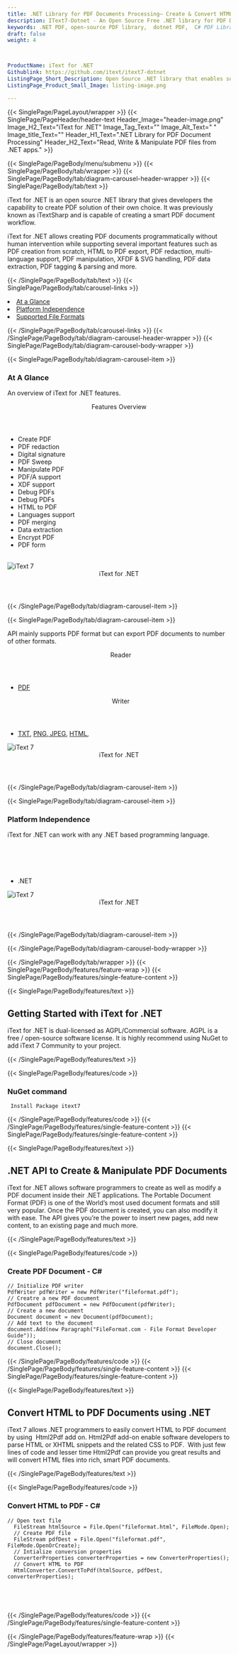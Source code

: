 ```yaml
---
title: .NET Library for PDF Documents Processing– Create & Convert HTML to PDF
description: IText7-Dotnet - An Open Source Free .NET library for PDF Documents processing. Programmers can create, Manipulate & Convert HTML to PDF using C# API.
keywords: .NET PDF, open-source PDF library,  dotnet PDF,  C# PDF Library, Open Source PDF Library, Convert HTML to PDF, .NET PDF programming, .NET PDF APIs, .NET PDF library, create  PDF Documents, manipulate pdf files, HTML to PDF export, PDF manipulation, PDF tagging, parsing PDFs 
draft: false
weight: 4



ProductName: iText for .NET
Githublink: https://github.com/itext/itext7-dotnet
ListingPage_Short_Description: Open Source .NET library that enables software developers to create, edit & convert PDF documents from their own .NET applications.
ListingPage_Product_Small_Image: listing-image.png 

---
```


{{< SinglePage/PageLayout/wrapper >}}
{{< SinglePage/PageHeader/header-text
Header_Image="header-image.png"
Image_H2_Text="iText for .NET"
Image_Tag_Text=""
Image_Alt_Text=" "
Image_title_Text=""
Header_H1_Text=".NET Library for PDF Document Processing"
Header_H2_Text="Read, Write & Manipulate PDF files from .NET apps." >}}

{{< SinglePage/PageBody/menu/submenu >}}
{{< SinglePage/PageBody/tab/wrapper >}}
{{< SinglePage/PageBody/tab/diagram-carousel-header-wrapper >}}
{{< SinglePage/PageBody/tab/text >}}



<p>iText for .NET is an open source .NET library that gives developers the capability to create PDF solution of their own choice. It was previously known as iTextSharp and is capable of creating a smart PDF document workflow. </p>
<p>iText for .NET allows creating PDF documents programmatically without human intervention while supporting several important features such as PDF creation from scratch, HTML to PDF export, PDF redaction, multi-language support, PDF manipulation, XFDF & SVG handling, PDF data extraction, PDF tagging & parsing and more.</p>

{{< /SinglePage/PageBody/tab/text >}}
{{< SinglePage/PageBody/tab/carousel-links >}}

<li data-target="#diagramcarousel" data-slide-to="0"><a href="#">At a Glance</a></li>
<li data-target="#diagramcarousel" data-slide-to="2"><a href="#">Platform Independence</a></li>
<li data-target="#diagramcarousel" data-slide-to="1"><a class="activetab" href="#">Supported File Formats</a></li>


{{< /SinglePage/PageBody/tab/carousel-links >}}
{{< /SinglePage/PageBody/tab/diagram-carousel-header-wrapper >}}
{{< SinglePage/PageBody/tab/diagram-carousel-body-wrapper >}}

{{< SinglePage/PageBody/tab/diagram-carousel-item >}}
<h3>At A Glance</h3>
<p>An overview of iText for .NET features.</p>
<div class="diagram1 d1-poi">
<div class="d1-row">
<div class="d1-col d1-left"><header>Features Overview</header>
<ul>
<li>Create PDF</li>
<li>PDF redaction</li>
<li>Digital signature</li>
<li>PDF Sweep</li>
<li>Manipulate PDF</li>
<li>PDF/A support</li>
<li>XDF support</li>
<li>Debug PDFs</li>
<li>Debug PDFs</li>
<li>HTML to PDF</li>
<li>Languages support</li>
<li>PDF merging</li>
<li>Data extraction</li>
<li>Encrypt PDF</li>
<li>PDF form</li>
</ul>
</div>
<!--/left-->
<div class="d1-col d1-right"> </div>
</div>
<div class="d1-logo"><img class="bg-lite" src='listing-image.png' alt="iText 7"><header>iText for .NET</header><footer><small></small></footer></div>
<!--/logo--></div>
<!--/diagram1-->
{{< /SinglePage/PageBody/tab/diagram-carousel-item >}}

{{< SinglePage/PageBody/tab/diagram-carousel-item >}}
<p>API mainly supports PDF format but can export PDF documents to number of other formats.</p>
<div class="diagram1 d2  d1-poi">
<div class="d1-row">
<div class="d1-col d1-left"><header><i class="fa fa-arrows-v "> </i> Reader</header>
<ul>
<li><a href="https://docs.fileformat.com/pdf/">PDF</a></li>
</ul>
</div>
<!--/left-->
<div class="d1-col d1-right"><header><i class="fa  fa-long-arrow-down"> </i> Writer</header>
<ul>
<li><a href="https://docs.fileformat.com/word-processing/txt/">TXT</a>, <a href="https://docs.fileformat.com/image/png/">PNG</a>,<a href="https://docs.fileformat.com/image/jpeg/"> JPEG</a>, <a href="https://docs.fileformat.com/web/html/">HTML</a>, </li>
</ul>
</div>
<!--/right--></div>
<!--/row-->
<div class="d1-logo"><img class="bg-lite" src='listing-image.png' alt="iText 7"><header>iText for .NET</header><footer><small></small></footer></div>
<!--/logo--></div>
<!--/diagram2-->
{{< /SinglePage/PageBody/tab/diagram-carousel-item >}}

{{< SinglePage/PageBody/tab/diagram-carousel-item >}}
<h3>Platform Independence</h3>
<p>iText for .NET can work with any .NET based programming language.</p>
<div class="diagram1 d1-poi">
<div class="d1-row">
<div class="d1-col d1-right"><header><i class="fa fa-cubes"> </i></header>
<ul>
<li>.NET </li>
</ul>
</div>
<!--/left--> <!--/right--></div>
<!--/row-->
<div class="d1-logo"><img class="bg-lite" src='listing-image.png' alt="iText 7"><header>iText for .NET</header><footer><small></small></footer></div>
<!--/logo--></div>
<!--/diagram2 -->
{{< /SinglePage/PageBody/tab/diagram-carousel-item >}}

{{< /SinglePage/PageBody/tab/diagram-carousel-body-wrapper >}}

{{< /SinglePage/PageBody/tab/wrapper >}}
{{< SinglePage/PageBody/features/feature-wrap >}}
{{< SinglePage/PageBody/features/single-feature-content >}}

{{< SinglePage/PageBody/features/text >}}
<h2 class="h2title">Getting Started with iText for .NET</h2>
<p>iText for .NET is dual-licensed as AGPL/Commercial software. AGPL is a free / open-source software license. It is highly recommend using NuGet to add iText 7 Community to your project.</p>
{{< /SinglePage/PageBody/features/text >}}

{{< SinglePage/PageBody/features/code >}}
<h3>NuGet command</h3>
<pre><code class="html"> Install Package itext7</code></pre>

{{< /SinglePage/PageBody/features/code >}}
{{< /SinglePage/PageBody/features/single-feature-content >}}
{{< SinglePage/PageBody/features/single-feature-content >}}

{{< SinglePage/PageBody/features/text >}}
<h2 class="h2title">.NET API to Create & Manipulate PDF Documents</h2>
<p>iText for .NET allows software programmers to create as well as modify a PDF document inside their .NET applications. The Portable Document Format (PDF) is one of the World’s most used document formats and still very popular. Once the PDF document is created, you can also modify it with ease. The API gives you’re the power to insert new pages, add new content, to an existing page and much more.</p>
{{< /SinglePage/PageBody/features/text >}}

{{< SinglePage/PageBody/features/code >}}
<h3>Create PDF Document - C#</h3>
<pre><code class="c#">// Initialize PDF writer
PdfWriter pdfWriter = new PdfWriter("fileformat.pdf");
// Creatre a new PDF document
PdfDocument pdfDocument = new PdfDocument(pdfWriter);
// Create a new document 
Document document = new Document(pdfDocument);
// Add text to the document
document.Add(new Paragraph("FileFormat.com - File Format Developer Guide"));
// Close document
document.Close();
</code></pre>


{{< /SinglePage/PageBody/features/code >}}
{{< /SinglePage/PageBody/features/single-feature-content >}}
{{< SinglePage/PageBody/features/single-feature-content >}}

{{< SinglePage/PageBody/features/text >}}
<h2 class="h2title">Convert HTML to PDF Documents using .NET</h2>
<p>iText 7 allows .NET programmers to easily convert HTML to PDF document by using  Html2Pdf add on. Html2Pdf add-on enable software developers to parse HTML or XHTML snippets and the related CSS to PDF.  With just few lines of code and lesser time Html2Pdf can provide you great results and will convert HTML files into rich, smart PDF documents.</p>
{{< /SinglePage/PageBody/features/text >}}

{{< SinglePage/PageBody/features/code >}}
<h3>Convert HTML to PDF - C#</h3>
<pre><code class="c#">// Open text file
  FileStream htmlSource = File.Open("fileformat.html", FileMode.Open);
  // Create PDF file
  FileStream pdfDest = File.Open("fileformat.pdf", FileMode.OpenOrCreate);
  // Intialize conversion properties
  ConverterProperties converterProperties = new ConverterProperties();
  // Convert HTML to PDF
  HtmlConverter.ConvertToPdf(htmlSource, pdfDest, converterProperties);
</code></pre>


<h2 class="h2title"> </h2>


{{< /SinglePage/PageBody/features/code >}}
{{< /SinglePage/PageBody/features/single-feature-content >}}

{{< /SinglePage/PageBody/features/feature-wrap >}}
{{< /SinglePage/PageLayout/wrapper >}}
